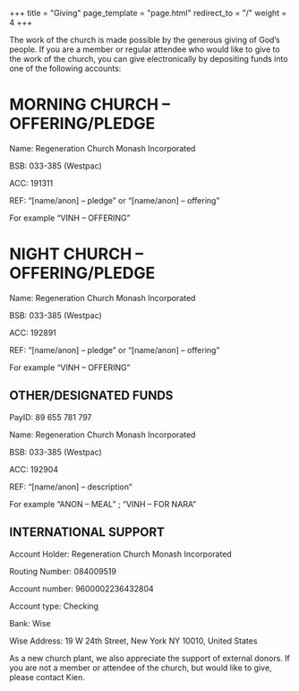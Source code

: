 +++
title = "Giving"
page_template = "page.html"
redirect_to = "/"
weight = 4
+++

The work of the church is made possible by the generous giving of God’s people.
If you are a member or regular attendee who would like to give to the work of
the church, you can give electronically by depositing funds into one of the
following accounts:

# MORNING CHURCH – OFFERING/PLEDGE

Name: Regeneration Church Monash Incorporated

BSB: 033-385 (Westpac)

ACC: 191311

REF: “[name/anon] – pledge” or “[name/anon] – offering”

For example “VINH – OFFERING”

# NIGHT CHURCH – OFFERING/PLEDGE

Name: Regeneration Church Monash Incorporated

BSB: 033-385 (Westpac)

ACC: 192891

REF: “[name/anon] – pledge” or “[name/anon] – offering”

For example “VINH – OFFERING”

## OTHER/DESIGNATED FUNDS

PayID: 89 655 781 797

Name: Regeneration Church Monash Incorporated

BSB: 033-385 (Westpac)

ACC: 192904

REF: “[name/anon] – description”

For example “ANON – MEAL” ; “VINH – FOR NARA”

## INTERNATIONAL SUPPORT

Account Holder: Regeneration Church Monash Incorporated

Routing Number: 084009519

Account number: 9600002236432804

Account type: Checking

Bank: Wise

Wise Address: 19 W 24th Street, New York NY 10010, United States

As a new church plant, we also appreciate the support of external donors. If you
are not a member or attendee of the church, but would like to give, please
contact Kien.
